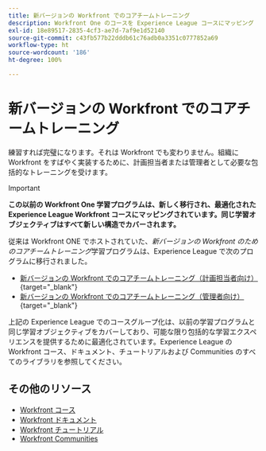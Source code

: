 ```yaml
---
title: 新バージョンの Workfront でのコアチームトレーニング
description: Workfront One のコースを Experience League コースにマッピング
exl-id: 18e89517-2835-4cf3-ae7d-7af9e1d52140
source-git-commit: c43fb577b22dddb61c76adb0a3351c0777852a69
workflow-type: ht
source-wordcount: '186'
ht-degree: 100%

---
```


# 新バージョンの Workfront でのコアチームトレーニング

練習すれば完璧になります。それは Workfront でも変わりません。組織に Workfront をすばやく実装するために、計画担当者または管理者として必要な包括的なトレーニングを受けます。

>[!IMPORTANT]
>
>**この以前の Workfront One 学習プログラムは、新しく移行され、最適化された Experience League Workfront コースにマッピングされています。同じ学習オブジェクティブはすべて新しい構造でカバーされます。**

従来は Workfront ONE でホストされていた、*新バージョンの Workfront のためのコアチームトレーニング*&#x200B;学習プログラムは、Experience League で次のプログラムに移行されました。

* [新バージョンの Workfront でのコアチームトレーニング（計画担当者向け）](core-team-training-program-for-planners.md){target="_blank"}
* [新バージョンの Workfront でのコアチームトレーニング（管理者向け） ](core-team-training-program-for-administrators.md){target="_blank"}

上記の Experience League でのコースグループ化は、以前の学習プログラムと同じ学習オブジェクティブをカバーしており、可能な限り包括的な学習エクスペリエンスを提供するために最適化されています。Experience League の Workfront コース、ドキュメント、チュートリアルおよび Communities のすべてのライブラリを参照してください。

## その他のリソース

* [Workfront コース](https://experienceleague.adobe.com/?lang=ja&amp;Solution=Workfront#courses)
* [Workfront ドキュメント](https://experienceleague.adobe.com/docs/workfront.html?lang=ja)
* [Workfront チュートリアル](https://experienceleague.adobe.com/docs/workfront-learn/tutorials-workfront/home.html?lang=ja)
* [Workfront Communities](https://experienceleaguecommunities.adobe.com/t5/workfront/ct-p/workfront?profile.language=ja)
